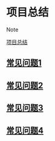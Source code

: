 # 项目总结

> [!NOTE]
> [项目总结](https://ujava.cn/manage/)

## [常见问题1](encrypted/xiang-mu-t1.md)

## [常见问题2](encrypted/xiang-mu-t2.md)

## [常见问题3](encrypted/xiang-mu-t3.md)

## [常见问题4](encrypted/xiang-mu-t4.md)

